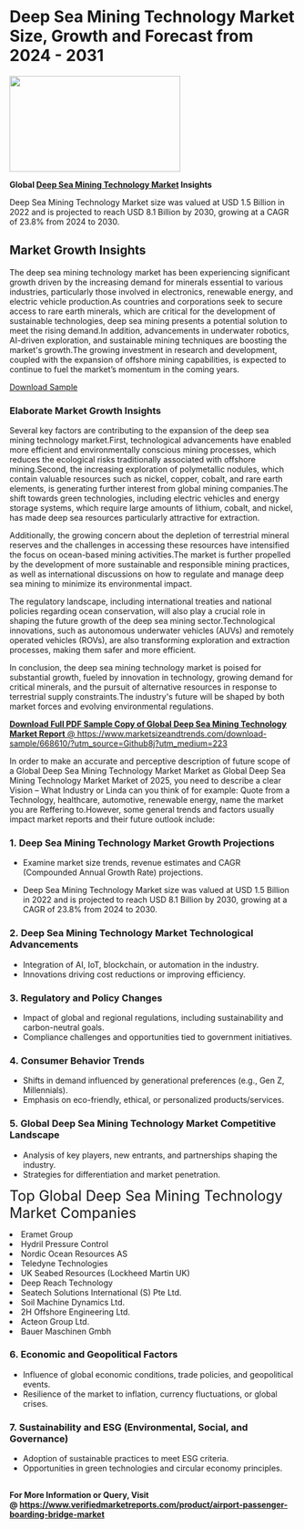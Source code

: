 <H1>Deep Sea Mining Technology Market Size, Growth and Forecast from 2024 - 2031</H1><img class="aligncenter size-medium wp-image-584254" src="https://thirdeyenews.in/wp-content/uploads/2024/09/Global-Market-Research-300x168.jpeg" alt="" width="300" height="168" /><p><strong>Global&nbsp;<a href="https://www.marketsizeandtrends.com/download-sample/668610/?utm_source=Github8j?utm_medium=223">Deep Sea Mining Technology Market</a> Insights</strong></p><p>Deep Sea Mining Technology Market size was valued at USD 1.5 Billion in 2022 and is projected to reach USD 8.1 Billion by 2030, growing at a CAGR of 23.8% from 2024 to 2030.</p><p><h2>Market Growth Insights</h2> <p>The deep sea mining technology market has been experiencing significant growth driven by the increasing demand for minerals essential to various industries, particularly those involved in electronics, renewable energy, and electric vehicle production.As countries and corporations seek to secure access to rare earth minerals, which are critical for the development of sustainable technologies, deep sea mining presents a potential solution to meet the rising demand.In addition, advancements in underwater robotics, AI-driven exploration, and sustainable mining techniques are boosting the market's growth.The growing investment in research and development, coupled with the expansion of offshore mining capabilities, is expected to continue to fuel the market’s momentum in the coming years.</p> <p><a href="#">Download Sample</a></p> <h3>Elaborate Market Growth Insights</h3> <p>Several key factors are contributing to the expansion of the deep sea mining technology market.First, technological advancements have enabled more efficient and environmentally conscious mining processes, which reduces the ecological risks traditionally associated with offshore mining.Second, the increasing exploration of polymetallic nodules, which contain valuable resources such as nickel, copper, cobalt, and rare earth elements, is generating further interest from global mining companies.The shift towards green technologies, including electric vehicles and energy storage systems, which require large amounts of lithium, cobalt, and nickel, has made deep sea resources particularly attractive for extraction.</p> <p>Additionally, the growing concern about the depletion of terrestrial mineral reserves and the challenges in accessing these resources have intensified the focus on ocean-based mining activities.The market is further propelled by the development of more sustainable and responsible mining practices, as well as international discussions on how to regulate and manage deep sea mining to minimize its environmental impact.</p> <p>The regulatory landscape, including international treaties and national policies regarding ocean conservation, will also play a crucial role in shaping the future growth of the deep sea mining sector.Technological innovations, such as autonomous underwater vehicles (AUVs) and remotely operated vehicles (ROVs), are also transforming exploration and extraction processes, making them safer and more efficient.</p> <p>In conclusion, the deep sea mining technology market is poised for substantial growth, fueled by innovation in technology, growing demand for critical minerals, and the pursuit of alternative resources in response to terrestrial supply constraints.The industry's future will be shaped by both market forces and evolving environmental regulations.</p> <p><a href="#"></p><p><span class=""><strong>Download Full PDF Sample Copy of Global Deep Sea Mining Technology Market Report</strong> @ <a href="https://www.marketsizeandtrends.com/download-sample/668610/?utm_source=Github8j?utm_medium=223" target="_blank">https://www.marketsizeandtrends.com/download-sample/668610/?utm_source=Github8j?utm_medium=223</a></span></p><p>In order to make an accurate and perceptive description of future scope of a Global&nbsp;Deep Sea Mining Technology Market Market as Global&nbsp;Deep Sea Mining Technology Market Market of 2025, you need to describe a clear Vision &ndash; What Industry or Linda can you think of for example: Quote from a Technology, healthcare, automotive, renewable energy, name the market you are Reffering to.However, some general trends and factors usually impact market reports and their future outlook include:</p><h3>1.&nbsp;<strong>Deep Sea Mining Technology Market Growth Projections</strong></h3><ul><li>Examine market size trends, revenue estimates and CAGR (Compounded Annual Growth Rate) projections.</li><li><p>Deep Sea Mining Technology Market size was valued at USD 1.5 Billion in 2022 and is projected to reach USD 8.1 Billion by 2030, growing at a CAGR of 23.8% from 2024 to 2030.</p></li></ul><h3>2.&nbsp;<strong>Deep Sea Mining Technology Market Technological Advancements</strong></h3><ul><li>Integration of AI, IoT, blockchain, or automation in the industry.</li><li>Innovations driving cost reductions or improving efficiency.</li></ul><h3>3.&nbsp;<strong>Regulatory and Policy Changes</strong></h3><ul><li>Impact of global and regional regulations, including sustainability and carbon-neutral goals.</li><li>Compliance challenges and opportunities tied to government initiatives.</li></ul><h3>4.&nbsp;<strong>Consumer Behavior Trends</strong></h3><ul><li>Shifts in demand influenced by generational preferences (e.g., Gen Z, Millennials).</li><li>Emphasis on eco-friendly, ethical, or personalized products/services.</li></ul><h3>5.&nbsp;<strong>Global Deep Sea Mining Technology Market Competitive Landscape</strong></h3><ul><li>Analysis of key players, new entrants, and partnerships shaping the industry.</li><li>Strategies for differentiation and market penetration.</li></ul><p data-pm-slice="1 1 []"><span style="color: inherit; font-family: inherit; font-size: 25px;">Top Global Deep Sea Mining Technology Market Companies</span></p><div class="" data-test-id=""><p><li>Eramet Group</li><li> Hydril Pressure Control</li><li> Nordic Ocean Resources AS</li><li> Teledyne Technologies</li><li> UK Seabed Resources (Lockheed Martin UK)</li><li> Deep Reach Technology</li><li> Seatech Solutions International (S) Pte Ltd.</li><li> Soil Machine Dynamics Ltd.</li><li> 2H Offshore Engineering Ltd.</li><li> Acteon Group Ltd.</li><li> Bauer Maschinen Gmbh</li></p></div><h3>6.&nbsp;<strong>Economic and Geopolitical Factors</strong></h3><ul><li>Influence of global economic conditions, trade policies, and geopolitical events.</li><li>Resilience of the market to inflation, currency fluctuations, or global crises.</li></ul><h3>7.&nbsp;<strong>Sustainability and ESG (Environmental, Social, and Governance)</strong></h3><ul><li>Adoption of sustainable practices to meet ESG criteria.</li><li>Opportunities in green technologies and circular economy principles.</li></ul><h2><strong style="font-size: 14px;">For More Information or Query, Visit @&nbsp;</strong><a style="background-color: #ffffff; font-size: 14px;" href="https://www.marketsizeandtrends.com/report/deep-sea-mining-technology-market/" target="_blank">https://www.verifiedmarketreports.com/product/airport-passenger-boarding-bridge-market</a></h2>